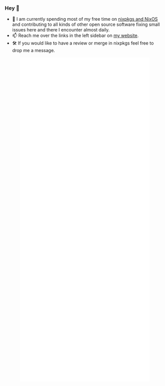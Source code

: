 ### Hey :wave:

- :telescope: I am currently spending most of my free time on [nixpkgs and NixOS](https://github.com/NixOS/nixpkgs/) and contributing to all kinds of other open source software fixing small issues here and there I encounter almost daily.
- :mailbox: Reach me over the links in the left sidebar on [my website](https://supersandro.de/).
- :hammer_and_wrench: If you would like to have a review or merge in nixpkgs feel free to drop me a message.

<p align="center">
  <a href="https://github.com/SuperSandro2000/">
    <img src="https://raw.githubusercontent.com/SuperSandro2000/SuperSandro2000/master/github-metrics.svg" />
  </a>
</p>     
